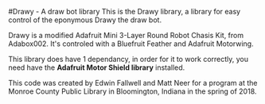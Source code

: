 #Drawy - A draw bot library
This is the Drawy library, a library for easy control of the eponymous Drawy the draw bot. 

Drawy is a modified Adafruit Mini 3-Layer Round Robot Chasis Kit, from Adabox002. It's controled with a Bluefruit Feather and Adafruit Motorwing. 

This library does have 1 dependancy, in order for it to work correctly, you need have the ****Adafruit Motor Shield library**** installed. 

This code was created by Edwin Fallwell and Matt Neer for a program at the Monroe County Public Library in Bloomington, Indiana in the spring of 2018. 